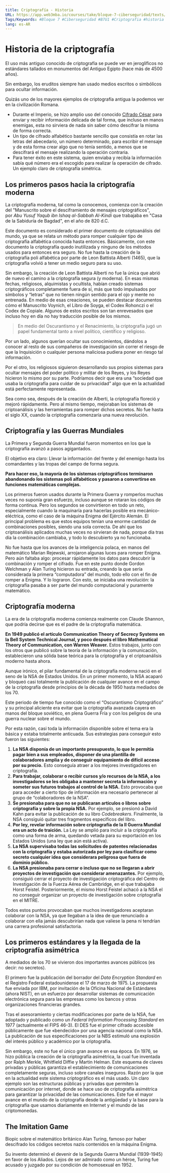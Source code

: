 ```yaml
---
title: Criptografía - Historia
URL: https://app.web3mba.io/courses/take/bloque-7-ciberseguridad/texts/36417311-u1-02-criptografia-historia
Tags/Keywords: #Bloque 7 #Ciberseguridad #B7U1 #Criptografia #historia de la criptografia
lang: es-AR
---
```

# Historia de la criptografía
El uso más antiguo conocido de criptografía se puede ver en jeroglíficos no estándares tallados en monumentos del Antiguo Egipto (hace más de 4500 años).

Sin embargo, los eruditos siempre han usado medios escritos o simbólicos para ocultar información.

Quizás uno de los mayores ejemplos de criptografía antigua la podemos ver en la civilización Romana. 

- Durante el Imperio, se hizo amplio uso del conocido [Cifrado César](https://es.wikipedia.org/wiki/Cifrado_C%C3%A9sar) para enviar y recibir información delicada de tal forma, que incluso en manos enemigas, esta no sirviera de nada sin saber cómo descifrar la misma de forma correcta. 
- Un tipo de cifrado alfabético bastante sencillo que consistía en rotar las letras del abecedario, un número determinado, para escribir el mensaje y de esta forma crear algo que no tenía sentido, a menos que se descifrará el mensaje realizando la operación contraria. 
- Para tener éxito en este sistema, quien enviaba y recibía la información sabía qué número era el escogido para realizar la operación de cifrado. Un ejemplo claro de criptografía simétrica. 

## Los primeros pasos hacia la criptografía moderna
La criptografía moderna, tal como la conocemos, comienza con la creación del "Manuscrito sobre el desciframiento de mensajes criptográficos", por _Abu Yusuf Yaqub ibn Ishaq al-Sabbah Al-Kindi_ que trabajaba en "Casa de la Sabiduría de Bagdad", en el año de 820 d.C.

Este documento es considerado el primer documento de criptoanálisis del mundo, ya que se relata un método para romper cualquier tipo de criptografía alfabética conocida hasta entonces. Básicamente, con este documento la criptografía quedo inutilizada y ninguno de los métodos usados para entonces era seguro. No fue hasta la creación de la criptografía poli alfabética por parte de Leon Battista Alberti (1465), que la criptografía volvió a tener un medio seguro para su uso. 

Sin embargo, la creación de Leon Battista Alberti no fue la única que abrió de nuevo el camino a la criptografía segura (y moderna). En esas mismas fechas, religiosos, alquimistas y ocultista, habían creado sistemas criptográficos completamente fuera de sí, más que todo impulsados por símbolos y “letras” que no tienen ningún sentido para el ojo y mente no entrenada. En medio de esas creaciones, se pueden destacar documentos cómo el Manuscrito Voynich, el Libro de Soyga, el Codex Rohonczi o el Codex de Copiale. Algunos de estos escritos son tan enrevesados que incluso hoy en día no hay traducción posible de los mismos. 

> En medio del Oscurantismo y el Renacimiento, la criptografía jugó un papel fundamental tanto a nivel político, científico y religioso.

Por un lado, algunos querían ocultar sus conocimientos, dándolos a conocer al resto de sus compañeros de investigación sin correr el riesgo de que la Inquisición o cualquier persona maliciosa pudiera poner en riesgo tal información. 

Por el otro, los religiosos siguieron desarrollando sus propios sistemas para ocultar mensajes del poder político y militar de los Reyes, y los Reyes hicieron lo mismo por su parte. Podríamos decir que era una “sociedad que usaba la criptografía para cuidar de su privacidad” algo que en la actualidad está perfectamente representada. 

Sea como sea, después de la creación de Alberti, la criptografía floreció y mejoró rápidamente. Pero al mismo tiempo, mejoraban los sistemas de criptoanálisis y las herramientas para romper dichos secretos. No fue hasta el siglo XX, cuando la criptografía comenzaría una nueva revolución.

## Criptografía y las Guerras Mundiales
La Primera y Segunda Guerra Mundial fueron momentos en los que la criptografía avanzó a pasos agigantados. 

El objetivo era claro: Llevar la información del frente y del enemigo hasta los comandantes y las tropas del campo de forma segura. 

**Para hacer eso, la mayoría de los sistemas criptográficos terminaron abandonando los sistemas poli alfabéticos y pasaron a convertirse en funciones matemáticas complejas.** 

Los primeros fueron usados durante la Primera Guerra y romperlos muchas veces no suponía gran esfuerzo, incluso aunque se rotaran los códigos de forma continua. Pero los segundos se convirtieron en todo un reto, especialmente cuando la maquinaría para hacerlas posible era mecánico-eléctrica, como el caso de la máquina Enigma del Ejército Alemán. El principal problema es que estos equipos tenían una enorme cantidad de combinaciones posibles, siendo una sola correcta. De ahí que los criptoanálisis aplicados muchas veces no sirvieran de nada, porque día tras día la combinación cambiaba, y todo lo descubierto ya no funcionaba. 

No fue hasta que los avances de la inteligencia polaca, en manos del matemático Marian Rejewski, arrojaron algunas luces para romper Enigma. Pero aún faltaba algo: procesar rápidamente los datos para descubrir la combinación y romper el cifrado. Fue en este punto donde Gordon Welchman y Alan Turing hicieron su entrada, creando la que sería considerada la primera “computadora” del mundo, todo ello con el fin de romper a Enigma. Y lo lograron. Con esto, se iniciaba una revolución: la criptografía pasaba a ser parte del mundo computacional y puramente matemático.

## Criptografía moderna
La era de la criptografía moderna comienza realmente con Claude Shannon, que podría decirse que es el padre de la criptografía matemática.

**En 1949 publicó el artículo Communication Theory of Secrecy Systems en la Bell System Technical Journal, y poco después el libro Mathematical Theory of Communication, con Warren Weaver.** Estos trabajos, junto con los otros que publicó sobre la teoría de la información y la comunicación, establecieron una sólida base teórica para la criptografía y el criptoanálisis moderno hasta ahora.

Aunque irónico, el pilar fundamental de la criptografía moderna nació en el seno de la NSA de Estados Unidos. En un primer momento, la NSA acaparó y bloqueó casi totalmente la publicación de cualquier avance en el campo de la criptografía desde principios de la década de 1950 hasta mediados de los 70.

Este periodo de tiempo fue conocido como el “Oscurantismo Criptográfico” y su principal aliciente era evitar que la criptografía avanzada cayera en manos del bloque soviético, en plena Guerra Fría y con los peligros de una guerra nuclear sobre el mundo. 

Por esta razón, casi toda la información disponible sobre el tema era la básica y estaba totalmente anticuada. Sus estrategias para conseguir esto fueron las siguientes:
1. **La NSA disponía de un importante presupuesto, lo que le permitía pagar bien a sus empleados, disponer de una plantilla de colaboradores amplia y de conseguir equipamiento de difícil acceso por su precio.** Esto conseguía atraer a los mejores investigadores en criptografía.
2. **Para trabajar, colaborar o recibir cursos y/o recursos de la NSA, a los investigadores se les obligaba a mantener secreta la información y someter sus futuros trabajos al control de la NSA.** Esto provocaba que para acceder a cierto tipo de información era necesario pertenecer al grupo de “colaboradores de la NSA”.
3. **Se presionaba para que no se publicaran artículos o libros sobre criptografía y sobre la propia NSA.** Por ejemplo, se presionó a David Kahn para evitar la publicación de su libro _Codebreakers_. Finalmente, la NSA consiguió quitar tres fragmentos específicos del libro.
4. **Por ley, revelar información sobre criptografía de la II Guerra Mundial era un acto de traición.** La Ley se amplió para incluir a la criptografía como una forma de arma, quedando vetada para su exportación en los Estados Unidos (una ley que aún está activa). 
5. **La NSA supervisaba todas las solicitudes de patentes relacionadas con la criptografía y estaba autorizada por ley para clasificar como secreto cualquier idea que considerara peligrosa que fuera de dominio público.**
6. **La NSA presionaba para cerrar o incluso que no se llegaran a abrir proyectos de investigación que considerar amenazantes.** Por ejemplo, consiguió cerrar el proyecto de investigación criptográfica del Centro de Investigación de la Fuerza Aérea de Cambridge, en el que trabajaba Horst Feistel. Posteriormente, el mismo Horst Feistel achacó a la NSA el no conseguir organizar un proyecto de investigación sobre criptografía en el MITRE.

Todos estos puntos provocaban que muchos investigadores aceptaran colaborar con la NSA, ya que llegaban a la idea de que renunciado a colaborar con ella jamás descubrirían nada que valiese la pena ni tendrían una carrera profesional satisfactoria.

## Los primeros estándares y la llegada de la criptografía asimétrica
A mediados de los 70 se vivieron dos importantes avances públicos (es decir: no secretos). 

El primero fue la publicación del borrador del _Data Encryption Standard_ en el Registro Federal estadounidense el 17 de marzo de 1975. La propuesta fue enviada por IBM, por invitación de la Oficina Nacional de Estándares (ahora NIST), en un esfuerzo por desarrollar sistemas de comunicación electrónica segura para las empresas como los bancos y otras organizaciones financieras grandes.

Tras el asesoramiento y ciertas modificaciones por parte de la NSA, fue adoptado y publicado como un _Federal Information Processing Standard_ en 1977 (actualmente el FIPS 46-3). El DES fue el primer cifrado accesible públicamente que fue «bendecido» por una agencia nacional como la NSA. La publicación de sus especificaciones por la NBS estimuló una explosión del interés público y académico por la criptografía. 

Sin embargo, este no fue el único gran avance en esa época. En 1976, se hizo pública la creación de la criptografía asimétrica, la cual fue inventada por Ralph Merkle, Whitfield Diffie y Martin Helman. Este esquema de claves privadas y públicas garantiza el establecimiento de comunicaciones completamente seguras, incluso sobre canales inseguros. Razón por la que en la actualidad este sistema criptográfico es el más usado. Un claro ejemplo son las estructuras públicas y privadas que permiten la comunicación por internet, donde se hace uso de criptografía asimétrica para garantizar la privacidad de las comunicaciones. Este fue el mayor avance en el mundo de la criptografía desde la antigüedad y la base para la criptografía que usamos diariamente en Internet y el mundo de las criptomonedas. 

## The Imitation Game
Biopic sobre el matemático británico Alan Turing, famoso por haber descifrado los códigos secretos nazis contenidos en la máquina Enigma.

Su invento determinó el devenir de la Segunda Guerra Mundial (1939-1945) en favor de los Aliados. Lejos de ser admirado como un héroe, Turing fue acusado y juzgado por su condición de homosexual en 1952.